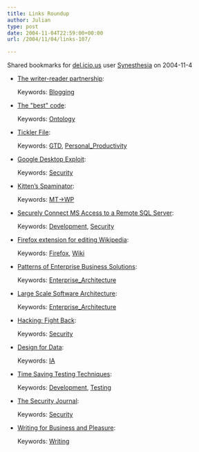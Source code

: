 ```yaml
---
title: Links Roundup
author: Julian
type: post
date: 2004-11-04T22:59:00+00:00
url: /2004/11/04/links-107/

---
```

Shared bookmarks for [del.icio.us][1] user  [Synesthesia][2] on 2004-11-4

  * [The writer-reader partnership][3]:
   
    Keywords: [Blogging][4]
  * [The "best" code][5]:
   
    Keywords: [Ontology][6]
  * [Tickler File][7]:
   
    Keywords: [GTD][8], [Personal_Productivity][9]
  * [Google Desktop Exploit][10]:
   
    Keywords: [Security][11]
  * [Kitten’s Spaminator][12]:
   
    Keywords: [MT->WP][13]
  * [Securely Connect MS Access to a Remote SQL Server][14]:
   
    Keywords: [Development][15], [Security][11]
  * [Firefox extension for editing Wikipedia][16]:
   
    Keywords: [Firefox][17], [Wiki][18]
  * [Patterns of Enterprise Business Solutions][19]:
   
    Keywords: [Enterprise_Architecture][20]
  * [Large Scale Software Architecture][21]:
   
    Keywords: [Enterprise_Architecture][20]
  * [Hacking: Fight Back][22]:
   
    Keywords: [Security][11]
  * [Design for Data][23]:
   
    Keywords: [IA][24]
  * [Time Saving Testing Techniques][25]:
   
    Keywords: [Development][15], [Testing][26]
  * [The Security Journal][27]:
   
    Keywords: [Security][11]
  * [Writing for Business and Pleasure][28]:
   
    Keywords: [Writing][29]

 [1]: https://del.icio.us/
 [2]: https://del.icio.us/synesthesia
 [3]: https://blogs.salon.com/0002007/2004/10/22.html#a919 "https://blogs.salon.com/0002007/2004/10/22.html#a919"
 [4]: https://del.icio.us/synesthesia/Blogging
 [5]: https://bossavit.com/thoughts/archives/000766.html "https://bossavit.com/thoughts/archives/000766.html"
 [6]: https://del.icio.us/synesthesia/Ontology
 [7]: https://gettingthingsdone.com/tips_tools/tip17.html "https://gettingthingsdone.com/tips_tools/tip17.html"
 [8]: https://del.icio.us/synesthesia/GTD
 [9]: https://del.icio.us/synesthesia/Personal_Productivity
 [10]: https://jibbering.com/2004/10/google.html "https://jibbering.com/2004/10/google.html"
 [11]: https://del.icio.us/synesthesia/Security
 [12]: https://mookitty.co.uk/devblog/archives/2004/10/31/kittens-spaminator/ "https://mookitty.co.uk/devblog/archives/2004/10/31/kittens-spaminator/"
 [13]: https://del.icio.us/synesthesia/MT->WP
 [14]: https://silverstr.ufies.org/blog/archives/000722.html "https://silverstr.ufies.org/blog/archives/000722.html"
 [15]: https://del.icio.us/synesthesia/Development
 [16]: https://www.bananeweizen.de/mozilla/wikipedia/firefox_wikipedia.html "https://www.bananeweizen.de/mozilla/wikipedia/firefox_wikipedia.html"
 [17]: https://del.icio.us/synesthesia/Firefox
 [18]: https://del.icio.us/synesthesia/Wiki
 [19]: https://www.jubatus.com/publications/pebs/index.htm "https://www.jubatus.com/publications/pebs/index.htm"
 [20]: https://del.icio.us/synesthesia/Enterprise_Architecture
 [21]: https://www.largescalesoftwarearchitecture.com/ "https://www.largescalesoftwarearchitecture.com/"
 [22]: https://www.microsoft.com/technet/technetmag/issues/2005/01/AnatomyofaHack/default.aspx "https://www.microsoft.com/technet/technetmag/issues/2005/01/AnatomyofaHack/default.aspx"
 [23]: https://www.readwriteweb.com/archives/002402.php "https://www.readwriteweb.com/archives/002402.php"
 [24]: https://del.icio.us/synesthesia/IA
 [25]: https://www.redsquirrel.com/dave/work/TimeSavingTestingTechniques.html "https://www.redsquirrel.com/dave/work/TimeSavingTestingTechniques.html"
 [26]: https://del.icio.us/synesthesia/Testing
 [27]: https://www.securityhorizon.com/security_journal/ "https://www.securityhorizon.com/security_journal/"
 [28]: https://www.wilbers.com/index.htm "https://www.wilbers.com/index.htm"
 [29]: https://del.icio.us/synesthesia/Writing